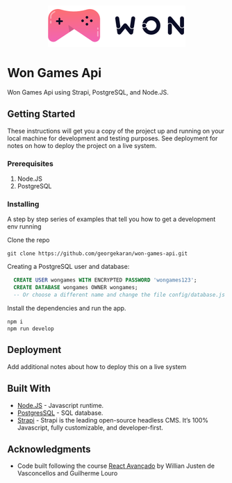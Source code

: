 <p align="center">
  <img src="./admin/src/assets/images/logo-won-dark.svg"
       alt="Won Games Dark"/>
</p>  
  
# Won Games Api

Won Games Api using Strapi, PostgreSQL, and Node.JS. 

## Getting Started

These instructions will get you a copy of the project up and running on your local machine for development and testing purposes. See deployment for notes on how to deploy the project on a live system.

### Prerequisites

1. Node.JS
2. PostgreSQL

### Installing

A step by step series of examples that tell you how to get a development env running

Clone the repo
```
git clone https://github.com/georgekaran/won-games-api.git
```

Creating a PostgreSQL user and database:

```sql
  CREATE USER wongames WITH ENCRYPTED PASSWORD 'wongames123';
  CREATE DATABASE wongames OWNER wongames;
  -- Or choose a different name and change the file config/database.js
```

Install the dependencies and run the app.
```
npm i
npm run develop
```

## Deployment

Add additional notes about how to deploy this on a live system

## Built With

* [Node.JS](https://nodejs.org/en/docs/) - Javascript runtime.
* [PostgresSQL](https://docs.mongodb.com/) - SQL database.
* [Strapi](https://strapi.io/) - Strapi is the leading open-source headless
CMS. It’s 100% Javascript, fully customizable, and
developer-first.

## Acknowledgments

* Code built following the course [React Avançado](https://www.udemy.com/course/react-avancado) by Willian Justen de Vasconcellos and Guilherme Louro
